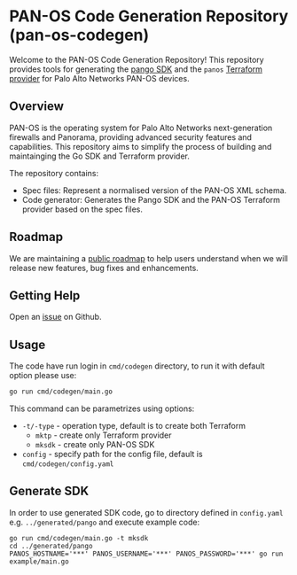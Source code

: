 # PAN-OS Code Generation Repository (pan-os-codegen)

Welcome to the PAN-OS Code Generation Repository! This repository provides tools for generating
the [pango SDK](https://github.com/PaloAltoNetworks/pango) and
the `panos` [Terraform provider](https://github.com/PaloAltoNetworks/terraform-provider-panos) for Palo Alto Networks
PAN-OS devices.

## Overview

PAN-OS is the operating system for Palo Alto Networks next-generation firewalls and Panorama, providing advanced
security features and capabilities. This repository aims to simplify the process of building and maintainging the Go SDK
and Terraform provider.

The repository contains:

- Spec files: Represent a normalised version of the PAN-OS XML schema.
- Code generator: Generates the Pango SDK and the PAN-OS Terraform provider based on the spec files.

## Roadmap

We are maintaining a [public roadmap](https://github.com/orgs/PaloAltoNetworks/projects/62) to help users understand
when we will release new features, bug fixes and enhancements.

## Getting Help

Open an [issue](https://github.com/PaloAltoNetworks/pan-os-codegen/issues) on Github.

## Usage

The code have run login in `cmd/codegen` directory, to run it with default option please use:

```bash
go run cmd/codegen/main.go
```
This command can be parametrizes using options:
- `-t/-type` - operation type, default is to create both Terraform  
  - `mktp` - create only Terraform provider
  - `mksdk` - create only PAN-OS SDK
- `config` - specify path for the config file, default is `cmd/codegen/config.yaml`

## Generate SDK

In order to use generated SDK code, go to directory defined in `config.yaml` e.g. `../generated/pango` and execute
example code:

```
go run cmd/codegen/main.go -t mksdk
cd ../generated/pango
PANOS_HOSTNAME='***' PANOS_USERNAME='***' PANOS_PASSWORD='***' go run example/main.go
```